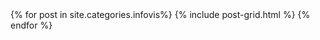 <div class="tiles">
{% for post in site.categories.infovis%}
  {% include post-grid.html %}
{% endfor %}

</div><!-- /.tiles 把所有categories 有 infovis 的列出來-->
